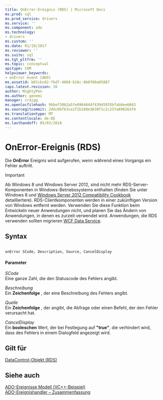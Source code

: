 ```yaml
---
title: OnError-Ereignis (RDS) | Microsoft Docs
ms.prod: sql
ms.prod_service: drivers
ms.service: ''
ms.component: ado
ms.technology:
- drivers
ms.custom: ''
ms.date: 01/19/2017
ms.reviewer: ''
ms.suite: sql
ms.tgt_pltfrm: ''
ms.topic: conceptual
apitype: COM
helpviewer_keywords:
- onError event [ADO]
ms.assetid: b01cbc62-fbd7-4068-b16c-8b0f80a05887
caps.latest.revision: 16
author: MightyPen
ms.author: genemi
manager: craigg
ms.openlocfilehash: 9bbef30b2a5fe0964644f43945935bfab8ee6043
ms.sourcegitcommit: 2ddc0bfb3ce2f2b160e3638f1c2c237a898263f4
ms.translationtype: MT
ms.contentlocale: de-DE
ms.lasthandoff: 05/03/2018
---
```

# <a name="onerror-event-rds"></a>OnError-Ereignis (RDS)
Die **OnError** Ereignis wird aufgerufen, wenn während eines Vorgangs ein Fehler auftritt.  
  
> [!IMPORTANT]
>  Ab Windows 8 und Windows Server 2012, sind nicht mehr RDS-Server-Komponenten in Windows-Betriebssystems enthalten (finden Sie unter Windows 8 und [Windows Server 2012 Compatibility Cookbook](https://www.microsoft.com/en-us/download/details.aspx?id=27416) detailliertere). RDS-Clientkomponenten werden in einer zukünftigen Version von Windows entfernt werden. Verwenden Sie diese Funktion beim Entwickeln neuer Anwendungen nicht, und planen Sie das Ändern von Anwendungen, in denen es zurzeit verwendet wird. Anwendungen, die RDS verwenden sollten migrieren [WCF Data Service](http://go.microsoft.com/fwlink/?LinkId=199565).  
  
## <a name="syntax"></a>Syntax  
  
```  
  
onError SCode, Description, Source, CancelDisplay  
```  
  
#### <a name="parameters"></a>Parameter  
 *SCode*  
 Eine ganze Zahl, die den Statuscode des Fehlers angibt.  
  
 *Beschreibung*  
 Ein **Zeichenfolge** , der eine Beschreibung des Fehlers angibt.  
  
 *Quelle*  
 Ein **Zeichenfolge** , der angibt, die Abfrage oder einen Befehl, der den Fehler verursacht hat.  
  
 *CancelDisplay*  
 Ein **booleschen** Wert, der bei Festlegung auf **"true"**, die verhindert wird, dass des Fehlers in einem Dialogfeld angezeigt wird.  
  
## <a name="applies-to"></a>Gilt für  
 [DataControl-Objekt (RDS)](../../../ado/reference/rds-api/datacontrol-object-rds.md)  
  
## <a name="see-also"></a>Siehe auch  
 [ADO-Ereignisse Modell (VC++-Beispiel)](../../../ado/reference/ado-api/ado-events-model-example-vc.md)   
 [ADO-Ereignishandler – Zusammenfassung](../../../ado/guide/data/ado-event-handler-summary.md)


